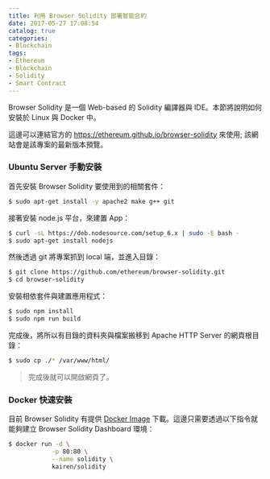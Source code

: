 ```yaml
---
title: 利用 Browser Solidity 部署智能合約
date: 2017-05-27 17:08:54
catalog: true
categories:
- Blockchain
tags:
- Ethereum
- Blockchain
- Solidity
- Smart Contract
---
```

Browser Solidity 是一個 Web-based 的 Solidity 編譯器與 IDE。本節將說明如何安裝於 Linux 與 Docker 中。

這邊可以連結官方的 https://ethereum.github.io/browser-solidity 來使用; 該網站會是該專案的最新版本預覽。

<!--more-->

###  Ubuntu Server 手動安裝
首先安裝 Browser Solidity 要使用到的相關套件：
```sh
$ sudo apt-get install -y apache2 make g++ git
```

接著安裝 node.js 平台，來建置 App：
```sh
$ curl -sL https://deb.nodesource.com/setup_6.x | sudo -E bash -
$ sudo apt-get install nodejs
```

然後透過 git 將專案抓到 local 端，並進入目錄：
```sh
$ git clone https://github.com/ethereum/browser-solidity.git
$ cd browser-solidity
```

安裝相依套件與建置應用程式：
```sh
$ sudo npm install
$ sudo npm run build
```

完成後，將所以有目錄的資料夾與檔案搬移到 Apache HTTP Server 的網頁根目錄：
```sh
$ sudo cp ./* /var/www/html/
```
> 完成後就可以開啟網頁了。

### Docker 快速安裝
目前 Browser Solidity 有提供 [Docker Image](https://hub.docker.com/r/kairen/solidity/) 下載。這邊只需要透過以下指令就能夠建立 Browser Solidity Dashboard 環境：
```sh
$ docker run -d \
            -p 80:80 \
            --name solidity \
            kairen/solidity
```
